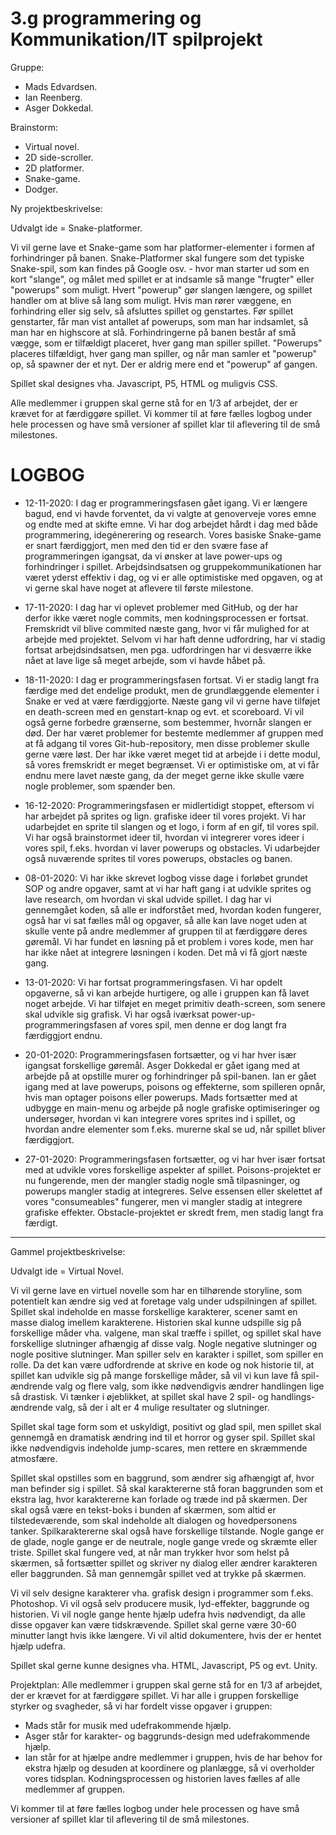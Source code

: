 # 3.g programmering og Kommunikation/IT spilprojekt 
Gruppe: 
 - Mads Edvardsen.
 - Ian Reenberg.
 - Asger Dokkedal.
 
 Brainstorm: 
  - Virtual novel.
  - 2D side-scroller. 
  - 2D platformer.
  - Snake-game. 
  - Dodger. 

Ny projektbeskrivelse:

Udvalgt ide = Snake-platformer.

Vi vil gerne lave et Snake-game som har platformer-elementer i formen af forhindringer på banen. Snake-Platformer skal fungere som det typiske Snake-spil, som kan findes på Google osv. - hvor man starter ud som en kort "slange", og målet med spillet er at indsamle så mange "frugter" eller "powerups" som muligt. Hvert "powerup" gør slangen længere, og spillet handler om at blive så lang som muligt. Hvis man rører væggene, en forhindring eller sig selv, så afsluttes spillet og genstartes. Før spillet genstarter, får man vist antallet af powerups, som man har indsamlet, så man har en highscore at slå. Forhindringerne på banen består af små vægge, som er tilfældigt placeret, hver gang man spiller spillet. "Powerups" placeres tilfældigt, hver gang man spiller, og når man samler et "powerup" op, så spawner der et nyt. Der er aldrig mere end et "powerup" af gangen. 

Spillet skal designes vha. Javascript, P5, HTML og muligvis CSS. 

Alle medlemmer i gruppen skal gerne stå for en 1/3 af arbejdet, der er krævet for at færdiggøre spillet.
Vi kommer til at føre fælles logbog under hele processen og have små versioner af spillet klar til aflevering til de små milestones. 

# LOGBOG #

 - 12-11-2020:
I dag er programmeringsfasen gået igang. Vi er længere bagud, end vi havde forventet, da vi valgte at genoverveje vores emne og endte med at skifte emne. Vi har dog arbejdet hårdt i dag med både programmering, idegénerering og research. Vores basiske Snake-game er snart færdiggjort, men med den tid er den svære fase af programmeringen igangsat, da vi ønsker at lave power-ups og forhindringer i spillet. Arbejdsindsatsen og gruppekommunikationen har været yderst effektiv i dag, og vi er alle optimistiske med opgaven, og at vi gerne skal have noget at aflevere til første milestone. 

 - 17-11-2020:
I dag har vi oplevet problemer med GitHub, og der har derfor ikke været nogle commits, men kodningsprocessen er fortsat. Fremskridt vil blive commited næste gang, hvor vi får mulighed for at arbejde med projektet. Selvom vi har haft denne udfordring, har vi stadig fortsat arbejdsindsatsen, men pga. udfordringen har vi desværre ikke nået at lave lige så meget arbejde, som vi havde håbet på.  

 - 18-11-2020:
I dag er programmeringsfasen fortsat. Vi er stadig langt fra færdige med det endelige produkt, men de grundlæggende elementer i Snake er ved at være færdiggjorte. Næste gang vil vi gerne have tilføjet en death-screen med en genstart-knap og evt. et scoreboard. Vi vil også gerne forbedre grænserne, som bestemmer, hvornår slangen er død. Der har været problemer for bestemte medlemmer af gruppen med at få adgang til vores Git-hub-repository, men disse problemer skulle gerne være løst. Der har ikke været meget tid at arbejde i i dette modul, så vores fremskridt er meget begrænset. Vi er optimistiske om, at vi får endnu mere lavet næste gang, da der meget gerne ikke skulle være nogle problemer, som spænder ben.   

 - 16-12-2020:
Programmeringsfasen er midlertidigt stoppet, eftersom vi har arbejdet på sprites og lign. grafiske ideer til vores projekt. Vi har udarbejdet en sprite til slangen og et logo, i form af en gif, til vores spil. Vi har også brainstormet ideer til, hvordan vi integrerer vores ideer i vores spil, f.eks. hvordan vi laver powerups og obstacles. Vi udarbejder også nuværende sprites til vores powerups, obstacles og banen. 

 - 08-01-2020:
 Vi har ikke skrevet logbog visse dage i forløbet grundet SOP og andre opgaver, samt at vi har haft gang i at udvikle sprites og lave research, om hvordan vi skal udvide spillet. I dag har vi gennemgået koden, så alle er indforstået med, hvordan koden fungerer, også har vi sat fælles mål og opgaver, så alle kan lave noget uden at skulle vente på andre medlemmer af gruppen til at færdiggøre deres gøremål. Vi har fundet en løsning på et problem i vores kode, men har har ikke nået at integrere løsningen i koden. Det må vi få gjort næste gang. 
 
 - 13-01-2020: 
Vi har fortsat programmeringsfasen. Vi har opdelt opgaverne, så vi kan arbejde hurtigere, og alle i gruppen kan få lavet noget arbejde. Vi har tilføjet en meget primitiv death-screen, som senere skal udvikle sig grafisk. Vi har også iværksat power-up-programmeringsfasen af vores spil, men denne er dog langt fra færdiggjort endnu.

 - 20-01-2020:
Programmeringsfasen fortsætter, og vi har hver især igangsat forskellige gøremål. Asger Dokkedal er gået igang med at arbejde på at opstille murer og forhindringer på spil-banen. Ian er gået igang med at lave powerups, poisons og effekterne, som spilleren opnår, hvis man optager poisons eller powerups. Mads fortsætter med at udbygge en main-menu og arbejde på nogle grafiske optimiseringer og undersøger, hvordan vi kan integrere vores sprites ind i spillet, og hvordan andre elementer som f.eks. murerne skal se ud, når spillet bliver færdiggjort.

 - 27-01-2020: 
Programmeringsfasen fortsætter, og vi har hver især fortsat med at udvikle vores forskellige aspekter af spillet. Poisons-projektet er nu fungerende, men der mangler stadig nogle små tilpasninger, og powerups mangler stadig at integreres. Selve essensen eller skelettet af vores "consumeables" fungerer, men vi mangler stadig at integrere grafiske  effekter. Obstacle-projektet er skredt frem, men stadig langt fra færdigt. 
________________________________________________________________________________________________________________________________________________________________________________

Gammel projektbeskrivelse:

Udvalgt ide = Virtual Novel.

Vi vil gerne lave en virtuel novelle som har en tilhørende storyline, som potentielt kan ændre sig ved at foretage valg under udspilningen af spillet. Spillet skal indeholde en masse forskellige karakterer, scener samt en masse dialog imellem karakterene. Historien skal kunne udspille sig på forskellige måder vha. valgene, man skal træffe i spillet, og spillet skal have forskellige slutninger afhængig af disse valg. Nogle negative slutninger og nogle positive slutninger. Man spiller selv en karakter i spillet, som spiller en rolle. Da det kan være udfordrende at skrive en kode og nok historie til, at spillet kan udvikle sig på mange forskellige måder, så vil vi kun lave få spil-ændrende valg og flere valg, som ikke nødvendigvis ændrer handlingen lige så drastisk. Vi tænker i øjeblikket, at spillet skal have 2 spil- og handlings-ændrende valg, så der i alt er 4 mulige resultater og slutninger. 

Spillet skal tage form som et uskyldigt, positivt og glad spil, men spillet skal gennemgå en dramatisk ændring ind til et horror og gyser spil. Spillet skal ikke nødvendigvis indeholde jump-scares, men rettere en skræmmende atmosfære. 

Spillet skal opstilles som en baggrund, som ændrer sig afhængigt af, hvor man befinder sig i spillet. Så skal karaktererne stå foran baggrunden som et ekstra lag, hvor karaktererne kan forlade og træde ind på skærmen. Der skal også være en tekst-boks i bunden af skærmen, som altid er tilstedeværende, som skal indeholde alt dialogen og hovedpersonens tanker. Spilkaraktererne skal også have forskellige tilstande. Nogle gange er de glade, nogle gange er de neutrale, nogle gange vrede og skræmte eller triste. 
Spillet skal fungere ved, at når man trykker hvor som helst på skærmen, så fortsætter spillet og skriver ny dialog eller ændrer karakteren eller baggrunden. Så man gennemgår spillet ved at trykke på skærmen. 

Vi vil selv designe karakterer vha. grafisk design i programmer som f.eks. Photoshop. Vi vil også selv producere musik, lyd-effekter, baggrunde og historien. Vi vil nogle gange hente hjælp udefra hvis nødvendigt, da alle disse opgaver kan være tidskrævende. Spillet skal gerne være 30-60 minutter langt hvis ikke længere. Vi vil altid dokumentere, hvis der er hentet hjælp udefra. 

Spillet skal gerne kunne designes vha. HTML, Javascript, P5 og evt. Unity. 

Projektplan: 
Alle medlemmer i gruppen skal gerne stå for en 1/3 af arbejdet, der er krævet for at færdiggøre spillet. Vi har alle i gruppen forskellige styrker og svagheder, så vi har fordelt visse opgaver i gruppen: 
 - Mads står for musik med udefrakommende hjælp.
 - Asger står for karakter- og baggrunds-design med udefrakommende hjælp. 
 - Ian står for at hjælpe andre medlemmer i gruppen, hvis de har behov for ekstra hjælp og desuden at koordinere og planlægge, så vi overholder vores tidsplan. 
Kodningsprocessen og historien laves fælles af alle medlemmer af gruppen. 

Vi kommer til at føre fælles logbog under hele processen og have små versioner af spillet klar til aflevering til de små milestones. 

